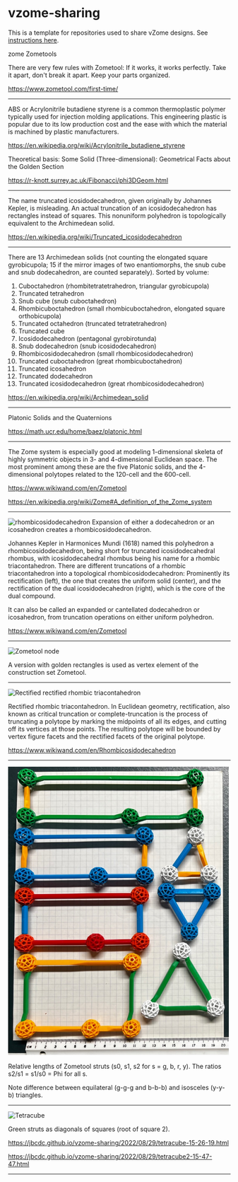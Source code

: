 # vzome-sharing
This is a template for repositories used to share vZome designs.  See [instructions here][sharing].

[sharing]: https://vZome.github.io/vzome/sharing.html

zome
Zometools

There are very few rules with Zometool: If it works, it works perfectly. Take it apart, don't break it apart. Keep your parts organized.

https://www.zometool.com/first-time/

***
ABS or Acrylonitrile butadiene styrene is a common thermoplastic polymer typically used for injection molding applications. This engineering plastic is popular due to its low production cost and the ease with which the material is machined by plastic manufacturers. 

https://en.wikipedia.org/wiki/Acrylonitrile_butadiene_styrene

Theoretical basis: Some Solid (Three-dimensional): Geometrical Facts about the Golden Section 

https://r-knott.surrey.ac.uk/Fibonacci/phi3DGeom.html

***

The name truncated icosidodecahedron, given originally by Johannes Kepler, is misleading. An actual truncation of an icosidodecahedron has rectangles instead of squares. This nonuniform polyhedron is topologically equivalent to the Archimedean solid. 

https://en.wikipedia.org/wiki/Truncated_icosidodecahedron

***

There are 13 Archimedean solids (not counting the elongated square gyrobicupola; 15 if the mirror images of two enantiomorphs, the snub cube and snub dodecahedron, are counted separately). Sorted by volume:

1. Cuboctahedron (rhombitetratetrahedron, triangular gyrobicupola)
2. Truncated tetrahedron
3. Snub cube (snub cuboctahedron)
4. Rhombicuboctahedron (small rhombicuboctahedron, elongated square orthobicupola)
5. Truncated octahedron (truncated tetratetrahedron)
6. Truncated cube
7. Icosidodecahedron (pentagonal gyrobirotunda)
8. Snub dodecahedron (snub icosidodecahedron)
9. Rhombicosidodecahedron (small rhombicosidodecahedron)
10. Truncated cuboctahedron (great rhombicuboctahedron)
11. Truncated icosahedron
12. Truncated dodecahedron
13.  Truncated icosidodecahedron (great rhombicosidodecahedron)

https://en.wikipedia.org/wiki/Archimedean_solid

***
Platonic Solids and the Quaternions 

https://math.ucr.edu/home/baez/platonic.html

***

The Zome system is especially good at modeling 1-dimensional skeleta of highly symmetric objects in 3- and 4-dimensional Euclidean space. The most prominent among these are the five Platonic solids, and the 4-dimensional polytopes related to the 120-cell and the 600-cell. 

https://www.wikiwand.com/en/Zometool 

https://en.wikipedia.org/wiki/Zome#A_definition_of_the_Zome_system

***

![rhombicosidodecahedron](https://upload.wikimedia.org/wikipedia/commons/5/5a/P4-A11-P5.gif?1661164970388) Expansion of either a dodecahedron or an icosahedron creates a rhombicosidodecahedron. 

Johannes Kepler in Harmonices Mundi (1618) named this polyhedron a rhombicosidodecahedron, being short for truncated icosidodecahedral rhombus, with icosidodecahedral rhombus being his name for a rhombic triacontahedron. There are different truncations of a rhombic triacontahedron into a topological rhombicosidodecahedron: Prominently its rectification (left), the one that creates the uniform solid (center), and the rectification of the dual icosidodecahedron (right), which is the core of the dual compound.

It can also be called an expanded or cantellated dodecahedron or icosahedron, from truncation operations on either uniform polyhedron.

https://www.wikiwand.com/en/Zometool 

***

<img src="https://upload.wikimedia.org/wikipedia/commons/f/f8/Zome_vertices.jpg?1661166469568" alt="Zometool node" width="250"/>

A version with golden rectangles is used as vertex element of the construction set Zometool.  

***

<img src="https://upload.wikimedia.org/wikipedia/commons/thumb/4/4b/Nonuniform_rhombicosidodecahedron_as_rectified_rhombic_triacontahedron_max.png/800px-Nonuniform_rhombicosidodecahedron_as_rectified_rhombic_triacontahedron_max.png?1661167050795" alt="Rectified rectified rhombic triacontahedron" width="250"/>

Rectified rhombic triacontahedron. In Euclidean geometry, rectification, also known as critical truncation or complete-truncation is the process of truncating a polytope by marking the midpoints of all its edges, and cutting off its vertices at those points. The resulting polytope will be bounded by vertex figure facets and the rectified facets of the original polytope.

https://www.wikiwand.com/en/Rhombicosidodecahedron

***

<img src="https://github.com/JBCDC/vzome-sharing/blob/main/struts.jpg" alt="Zometool struts" width="500"/>

Relative lengths of Zometool struts (s0, s1, s2 for s = g, b, r, y). The ratios s2/s1 = s1/s0 = Phi for all s. 

Note difference between equilateral (g-g-g and b-b-b) and isosceles (y-y-b) triangles.  

***

<img src="https://JBCDC.github.io/vzome-sharing/2022/08/29/15-26-19-tetracube/tetracube.png" alt="Tetracube" width="500"/>

Green struts as diagonals of squares (root of square 2). 

https://jbcdc.github.io/vzome-sharing/2022/08/29/tetracube-15-26-19.html

https://jbcdc.github.io/vzome-sharing/2022/08/29/tetracube2-15-47-47.html

*** 


